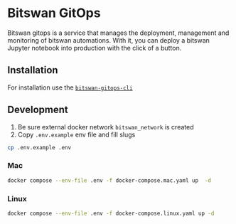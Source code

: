 # Bitswan GitOps

Bitswan gitops is a service that manages the deployment, management and monitoring of bitswan automations. With it, you can deploy a bitswan Jupyter notebook into production with the click of a button.

## Installation

For installation use the [`bitswan-gitops-cli`](https://github.com/bitswan-space/bitswan-gitops-cli)

## Development
1. Be sure external docker network `bitswan_network` is created
2. Copy `.env.example` env file and fill slugs
```bash
cp .env.example .env
```
### Mac
```bash
docker compose --env-file .env -f docker-compose.mac.yaml up  -d  
```
### Linux
```bash
docker compose --env-file .env -f docker-compose.linux.yaml up -d
```
